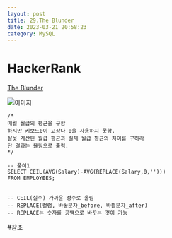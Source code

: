 ```yaml
---
layout: post
title: 29.The Blunder
date: 2023-03-21 20:58:23 
category: MySQL
---
```


# HackerRank 
[The Blunder](https://www.hackerrank.com/challenges/the-blunder/problem?isFullScreen=true)    

![이미지](https://s3.amazonaws.com/hr-challenge-images/12893/1443817108-adc2235c81-1.png)  

```MySQL
/*
매월 월급의 평균을 구함
하지만 키보드0이 고장나 0을 사용하지 못함. 
잘못 계산된 월급 평균과 실제 월급 평균의 차이를 구하라
단 결과는 올림으로 출력.
*/

-- 풀이1
SELECT CEIL(AVG(Salary)-AVG(REPLACE(Salary,0,''))) 
FROM EMPLOYEES;


-- CEIL(실수) 가까운 정수로 올림
-- REPLACE(컬럼, 바꿀문자_before, 바뀔문자_after) 
-- REPLACE는 숫자를 공백으로 바꾸는 것이 가능 

``` 
#참조

[](https://junyoung-developer.tistory.com/85)